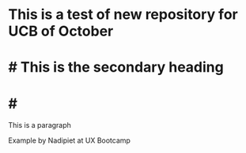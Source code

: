 # This is a test of new repository for UCB of October
# # This is the secondary heading
# # # 

This is a paragraph

Example by Nadipiet at UX Bootcamp
